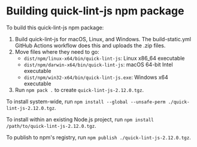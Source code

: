 # Building quick-lint-js npm package

To build this quick-lint-js npm package:

1. Build quick-lint-js for macOS, Linux, and Windows. The build-static.yml GitHub
   Actions workflow does this and uploads the .zip files.
2. Move files where they need to go:
   * `dist/npm/linux-x64/bin/quick-lint-js`: Linux x86_64 executable
   * `dist/npm/darwin-x64/bin/quick-lint-js`: macOS 64-bit Intel executable
   * `dist/npm/win32-x64/bin/quick-lint-js.exe`: Windows x64 executable
3. Run `npm pack .` to create `quick-lint-js-2.12.0.tgz`.

To install system-wide, run
`npm install --global --unsafe-perm ./quick-lint-js-2.12.0.tgz`.

To install within an existing Node.js project, run
`npm install /path/to/quick-lint-js-2.12.0.tgz`.

To publish to npm's registry, run `npm publish ./quick-lint-js-2.12.0.tgz`.
